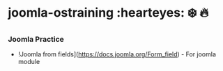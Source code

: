 # joomla-ostraining :hearteyes: :snowflake: :fire:
### Joomla Practice

- !Joomla from fields](https://docs.joomla.org/Form_field) - For joomla module
